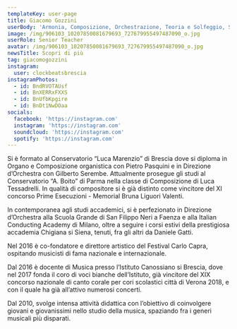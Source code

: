 ```yaml
---
templateKey: user-page
title: Giacomo Gozzini
userBody: 'Armonia, Composizione, Orchestrazione, Teoria e Solfeggio, Storia della Musica'
image: /img/906103_10207850081679693_727679955497487090_o.jpg
userRole: Senior Teacher
avatar: /img/906103_10207850081679693_727679955497487090_o.jpg
newsTitle: Scopri di più
tag: giacomogozzini
instagram:
  user: clockbeatsbrescia
instagramPhotos:
  - id: BndRVOTAUsf
  - id: BnXERRxFXXS
  - id: BnUfbKpgire
  - id: BnDt1NwDOaa
socials:
  facebook: 'https://instagram.com'
  instagram: 'https://instagram.com'
  soundcloud: 'https://instagram.com'
  spotify: 'https://instagram.com'
---
```

Si è formato al Conservatorio “Luca Marenzio” di Brescia dove si diploma in Organo e Composizione organistica con Pietro Pasquini e in Direzione d’Orchestra con Gilberto Serembe. Attualmente prosegue gli studi al Conservatorio “A. Boito” di Parma nella classe di Composizione di Luca Tessadrelli. In qualità di compositore si è già distinto come vincitore del XI concorso Prime Esecuzioni - Memorial Bruna Liguori Valenti.

In contemporanea agli studi accademici, si è perfezionato in Direzione d’Orchestra alla Scuola Grande di San Filippo Neri a Faenza e alla Italian Conducting Academy di Milano, oltre a seguire i corsi estivi della prestigiosa accademia Chigiana si Siena, tenuti, fra gli altri da Daniele Gatti.

Nel 2016 è co-fondatore e direttore artistico del Festival Carlo Capra, ospitando musicisti di fama nazionale e internazionale.

Dal 2016 è docente di Musica presso l’Istituto Canossiano si Brescia, dove nel 2017 fonda il coro di voci bianche dell’Istituto, già vincitore del XIX concorso nazionale di canto corale per cori scolastici città  di Verona 2018, e con il quale ha già all’attivo numerosi concerti.

Dal 2010, svolge intensa attività didattica con l’obiettivo di coinvolgere giovani e giovanissimi nello studio della musica, spaziando fra i generi musicali più disparati.
